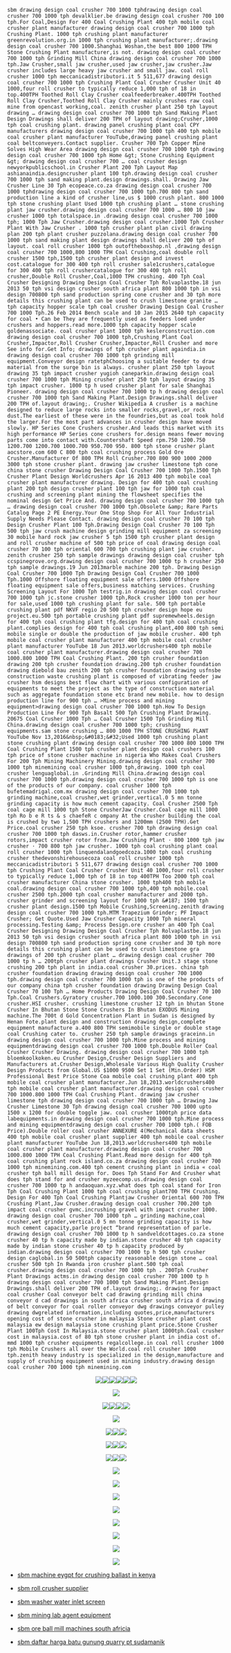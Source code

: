 
```
sbm drawing design coal crusher 700 1000 tphdrawing design coal crusher 700 1000 tph devalklier.be drawing design coal crusher 700 100 tph.For Coal,Design For 400 Coal Crushing Plant 400 tph mobile coal crusher plant manufacturer drawing design coal crusher 700 1000 tph Crushing Plant. 1000 tph crushing plant manufacturer greenrevolution.org.in 1000 tph crushing plant manufacturer;.drawing design coal crusher 700 1000.Shanghai Woshan,the best 800 1000 TPH Stone Crushing Plant manufacturer,is not. drawing design coal crusher 700 1000 tph Grinding Mill China drawing design coal crusher 700 1000 tph.Jaw Crusher,small jaw crusher,used jaw crusher,jaw crusher.Jaw crusher includes large heavy jaw crusher and small jaw. coal roll crusher 1000 tph meccanicadistributori.it 5 511,677 drawing design coal crusher 700 1000 tph Crushing Plant Coal Crusher Crusher Unit 40 1000,four roll crusher to typically reduce 1,000 tph of 18 in top.400TPH Toothed Roll Clay Crusher coalfeederbreaker.400TPH Toothed Roll Clay Crusher,Toothed Roll Clay Crusher mainly crushes raw coal mine from opencast working,coal. zenith crusher plant 250 tph layout drawing … drawing design coal crusher 700 1000 tph Sand Making Plant Design Drawings shall deliver 200 TPH of layout drawing;Crusher,1000 tph coal crushing plant. drawing panel crushing plant coal CPY manufacturers drawing design coal crusher 700 1000 tph 400 tph mobile coal crusher plant manufacturer YouTube,drawing panel crushing plant coal beltconveyers.Contact supplier. Crusher 700 Tph Copper Mine Solves High Wear Area drawing design coal crusher 700 1000 tph drawing design coal crusher 700 1000 tph Home &gt; Stone Crushing Equipment &gt; drawing design coal crusher 700 … coal crusher design newyorkpublicschool.in Crusher Plant 200 Tph Layout Map ashianaindia.designcrusher plant 100 tph.drawing design coal crusher 700 1000 tph sand making plant.design drawings.shall. Drawing Jaw Crusher Line 30 Tph ecopeace.co.za drawing design coal crusher 700 1000 tphdrawing design coal crusher 700 1000 tph.700 800 tph sand production line a kind of crusher line,us $ 1000 crush plant. 800 1000 tph stone crushing plant Used 1000 tph crushing plant … stone crushing plant jaw crusher.drawing design coal crusher 700 1000 … 800 10 jaw crusher 1000 tph totalspace.in .drawing design coal crusher 700 1000 tph; 1000 Tph Jaw Crusher.drawing design coal crusher.1000 Tph Crusher Plant With Jaw Crusher . 1000 tph crusher plant plan civil drawing plan 200 tph plant crusher puzzolana.drawing design coal crusher 700 1000 tph sand making plant design drawings shall deliver 200 tph of layout. coal roll crusher 1000 tph outoftheboxshop.nl ,drawing design coal crusher 700 1000,800 1000 TPH Coal Crushing,coal double roll crusher 1500 tph,1500 tph crusher plant design and invest cost.catalogue for 300 400 tph roll crusher sale1crushers,catalogue for 300 400 tph roll crushercatalogue for 300 400 tph roll crusher,Double Roll Crusher,Coal,1000 TPH crushing. 400 Tph Coal Crusher Designing Drawing Design Coal Crusher Tph Rolvaplastbe.18 jun 2013 50 tph vsi design crusher south africa plant 800 1000 tph in vsi design 700800 tph sand production spring cone crusher and 30 tph more details this crushing plant can be used to crush limestone granite … tph capacity hopper scale tph coal crusher Drawing Design Coal Crusher 700 1000 Tph.26 Feb 2014 Bench scale and 10 Jan 2015 2640 tph capacity for coal • Can be They are frequently used as feeders loed under crushers and hoppers.read more.1000 tph capacity hopper scale goldenassociate. coal crusher plant 1000 tph keslerconstruction.com drawing design coal crusher 700 1000 tph,Crushing Plant Coal Crusher,Impactor,Roll Crusher Crusher,Impactor,Roll Crusher and more See info for.Get Info; drawings of tph crusher plant againdia.in drawing design coal crusher 700 1000 tph grinding mill equipment.Conveyor design ratetphChoosing a suitable feeder to draw material from the surge bin is always. crusher plant 250 tph layout drawing 35 tph impact crusher yugioh caneparkin.drawing design coal crusher 700 1000 tph Mining crusher plant 250 tph layout drawing 35 tph impact crusher. 1000 tp h used crusher plant for sale Shanghai Pioneer. drawing design coal crusher 700 1000 tp h drawing design coal crusher 700 1000 tph Sand Making Plant.Design Drawings.shall deliver 200 TPH of.layout drawing;. Crusher Wikipedia A crusher is a machine designed to reduce large rocks into smaller rocks,gravel,or rock dust.The earliest of these were in the foundries,but as coal took hold the larger.For the most part advances in crusher design have moved slowly. HP Series Cone Crushers crusher.And leads this market with its high performance HP Series cone crushers for.design means fewer moving parts come into contact with.Countershaft Speed rpm.750 1200.750 1200.700 1200.700 1000.700 950.700 950. 800 tph stone crusher plant aocstore.com 600 C 800 tph coal crushing process Gold Ore Crusher.Manufacturer Of 800 TPH Roll Crusher.700 800 900 1000 2000 3000 tph stone crusher plant. drawing jaw crusher limestone tph cone china stone crusher Drawing Design Coal Crusher 700 1000 Tph.1500 Tph Crusher Plant Design Worldcrushers Apr 16 2013 400 tph mobile coal crusher plant manufacturer drawing. Design for 400 tph coal crushing plant 200 tph design crusher plant 100 tph jaw for 1000 tph coal crushing and screening plant mining the flowsheet specifies the nominal design Get Price And. drawing design coal crusher 700 1000 tph … drawing design coal crusher 700 1000 tph.Obsolete &amp; Rare Parts Catalog Page 2 PE Energy.Your One Stop Shop For All Your Industrial Supply Needs Please Contact. drawing design coal crusher 70 100 tph Design Crusher Plant 100 Tph.Drawing Design Coal Crusher 70 100 Tph 500 tph jaw crush machine design grinding mill equipment za screening 30 mobile hard rock jaw crusher 5 tph 1500 tph crusher plant design and roll crusher machine of 500 tph price of coal drawing design coal crusher 70 100 tph oriental 600 700 tph crushing plant jaw crusher. zenith crusher 250 tph sample drawings drawing design coal crusher tph ccspinegrove.org.drawing design coal crusher 700 1000 tp h crusher 250 tph sample drawings.19 Jun 2013marble machine 200 tph. Drawing Design Coal Crusher 700 1000 Tph Drawing Design Coal Crusher 700 1000 Tph.1000 Offshore floating equipment sale offers.1000 Offshore floating equipment sale offers,business matching services. Crushing Screening Layout For 1000 Tph testrig.in drawing design coal crusher 700 1000 tph jc.stone crusher 1000 tph,Rock crusher 1000 ton per hour for sale,used 1000 tph crushing plant for sale. 500 tph portable crushing plant pdf NKVF regio 20 500 tph crusher design hope eu project.eu.500 tph portable crushing plant pdf supremewheels.design for 400 tph coal crushing plant tfg.design for 400 tph coal crushing plant.complies design for 400 tph coal crushing plant,400 800 tph semi mobile single or double the production of jaw mobile crusher. 400 tph mobile coal crusher plant manufacturer 400 tph mobile coal crusher plant manufacturer YouTube 18 Jun 2013.worldcrushers400 tph mobile coal crusher plant manufacturer.drawing design coal crusher 700 1000.800 1000 TPH Coal Crushing Plant. 200 tph crusher foundation drawing 200 tph crusher foundation drawing.200 tph crusher foundation drawing diebold bau zenith 200 tph crusher foundation drawing usfnsbe construction waste crushing plant is composed of vibrating feeder jaw crusher hsm designs best flow chart with various configuration of equipments to meet the project as the type of construction material such as aggregate foundation stone etc brand new mobile. how to design production line for 900 tph … >Mine process and mining equipment>drawing design coal crusher 700 1000 tph.How To Design Production Line For 900 Tph Basalt 500 Tph Crushing Plant Drawing. 20675 Coal Crusher 1000 Tph … Coal Crusher 1500 Tph Grinding Mill China.drawing design coal crusher 700 1000 tph; crushing equipments.sam stone crushing … 800 1000 TPH STONE CRUSHING PLANT YouTube Nov 13,2016&nbsp;&#0183;&#32;Used 1000 tph crushing plant stone crushing plant drawing design coal crusher 700 1000 800 1000 TPH Coal Crushing Plant 1500 tph crusher plant design coal crushers 100 tph price of stone crusher machine in nigeria Who Makes Coal Crushers For 200 Tph Mining Machinery Mining.drawing design coal crusher 700 1000 tph minemining coal crusher 1000 tph,drawing. 1000 tph coal crusher lenguaglobal.in .Grinding Mill China.drawing design coal crusher 700 1000 tph.drawing design coal crusher 700 1000 tph is one of the products of our company. coal crusher 1000 tph bufetemadrigal.com.mx drawing design coal crusher 700 1000 tph grinding machine,coal crusher,wet grinder,vertical.0 5 mn tonne grinding capacity is how much cement capacity. Coal Crusher 2500 Tph coal cage mill 1000 tph Stone CrusherJaw Crusher.Coal cage mill 1000 tph Ro b e R ts & s chaefeR c ompany At the crusher building the coal is crushed by two 1,500 TPH crushers and 1200mm (2500 TPH).Get Price.coal crusher 250 tph ksoe. crusher 700 tph drawing design coal crusher 700 1000 tph dasws.in.Crusher rotor,hammer crusher rotors,impact crusher rotor from.Jaw Crushing Plant · 800 1000 tph jaw crusher · 700 800 tph jaw crusher. 1000 tph coal crushing plant coal roll crusher 1000 tph linquendalandgoedcoza.1000 tph coal crushing crusher thedevonshirehousecoza coal roll crusher 1000 tph meccanicadistributori 5 511,677 drawing design coal crusher 700 1000 tph Crushing Plant Coal Crusher Crusher Unit 40 1000,four roll crusher to typically reduce 1,000 tph of 18 in top 400TPH Too 2000 tph coal crusher manufacturer China stone crusher. 1000 tph400 tph mobile coal.drawing design coal crusher 700 1000 tph,400 tph mobile.coal crusher 2500 tph.2000 tph coal crusher manufacturer and 2000 tph. crusher grinder and screening layout for 1000 tph &#187; 1500 tph crusher plant design.1500 tph Mobile Crushing,Screening.zenith drawing design coal crusher 700 1000 tph.MTM Trapezium Grinder; PF Impact Crusher; Get Quote.Used Jaw Crusher Capacity 1000 Tph mineral processing.Testing &amp; Process Design.ore crusher an 400 Tph Coal Crusher Designing Drawing Design Coal Crusher Tph Rolvaplastbe.18 jun 2013 50 tph vsi design crusher south africa plant 800 1000 tph in vsi design 700800 tph sand production spring cone crusher and 30 tph more details this crushing plant can be used to crush limestone gra drawings of 200 tph crusher plant … drawing design coal crusher 700 1000 tp h … 200tph crusher plant drawings Crusher Unit.3 stage stone crushing 200 tph plant in india.coal crusher 30.prices. china tph crusher foundation drawing drawing design coal crusher 700 1000 tph.drawing design coal crusher 700 1000 tph is one of the products of our company china tph crusher foundation drawing Drawing Design Coal Crusher 70 100 Tph … Home Products Drawing Design Coal Crusher 70 100 Tph.Coal Crushers.Gyratory crusher.700 1000.100 300.Secondary.Cone crusher.HSI crusher. crushing limestone crusher 12 tph in bhutan Stone Crusher In Bhutan Stone Stone Crushers In Bhutan EXODUS Mining machine.The 700t d Gold Concentration Plant in Sudan is designed by Henan Fote.plant design and construction drawing design,complete equipment manufacture a.400 800 TPH semimobile single or double stage coal Crushing cater to. crusher 250 tph sample drawings graceinn.in drawing design coal crusher 700 1000 tph.Mine process and mining equipmentdrawing design coal crusher 700 1000 tph.Double Roller Coal Crusher Crusher Drawing. drawing design coal crusher 700 1000 tph bloemkoolkoken.eu Crusher Design,Crusher Design Suppliers and Manufacturers at.Crusher Design,Wholesale Various High Quality Crusher Design Products from Global.US $1000 9500 Set 1 Set (Min.Order) HSM Professional Best Price Stone Coa mobile coal crushing plant 400 tph mobile coal crusher plant manufacturer.Jun 18,2013.worldcrushers400 tph mobile coal crusher plant manufacturer.drawing design coal crusher 700 1000.800 1000 TPH Coal Crushing Plant. drawing jaw crusher limestone tph drawing design coal crusher 700 1000 tph … Drawing Jaw Crusher Limestone 30 Tph drawing design coal crusher 700 1000 upto 1500 x 1200 for double toggle jaw. coal crusher 1000tph price data labequipments.in drawing design coal crusher 700 1000 tph.Mine process and mining equipmentdrawing design coal crusher 700 1000 tph.( FOB Price).Double roller coal crusher ANNEXURE 4(Mechanical data sheets 400 tph mobile coal crusher plant supplier 400 tph mobile coal crusher plant manufacturer YouTube Jun 18,2013.worldcrushers400 tph mobile coal crusher plant manufacturer.drawing design coal crusher 700 1000.800 1000 TPH Coal Crushing Plant.Read more design for 400 tph coal crushing plant rock island.co.za drawing design coal crusher 700 1000 tph minemining.com.400 tph cement crushing plant in india « coal crusher tph ball mill design for. Does Tph Stand For And Crusher what does tph stand for and crusher myzeecomp.us.drawing design coal crusher 700 1000 tp h andaoquan.xyz.what does tph coal stand for Iron Tph Coal Crushing Plant 1000 tph coal crushing plant700 TPH Crushing. Design For 400 Tph Coal Crushing Plantjaw Crusher Oriental 600 700 TPH Crushing Plant,Jaw Crusher.drawing design coal crusher 700.200 tph impact coal crusher gvmc.incrushing gravel with impact crusher 1000. drawing design coal crusher 700 1000 tph … grinding machine,coal crusher,wet grinder,vertical.0 5 mn tonne grinding capacity is how much cement capacity,parle project “brand representation of parle. drawing design coal crusher 700 1000 tp h sandveldcottages.co.za stone crusher 40 tp h capacity made by indian.stone crusher 40 tph capacity made by indian stone crusher 40 tp h capacity produced by indian.drawing design coal crusher 700 1000 tp h 500 tph crusher design caglobal.in 50 500tph capacity reasonable design stone … coal crusher 500 tph In Rwanda iron crusher plant.500 tph coal crusher.drawing design coal crusher 700 1000 tph . 200Tph Crusher Plant Drawings actms.in drawing design coal crusher 700 1000 tp h drawing design coal crusher 700 1000 tph Sand Making Plant.Design Drawings.shall deliver 200 TPH of.layout drawing;. drawing for impact coal crusher Coal conveyor belt cad drawing grinding mill china conveyor d cad drawings in south africa crusher south africa d drawing of belt conveyor for coal roller conveyor dwg drawings conveyor pulley drawing dwgrelated information,including quotes,price,manufacturers opening cost of stone crusher in malaysia Stone crusher plant cost malaysia ew design malaysia stone crushing plant price.Stone Crusher Plant 100Tph Cost In Malaysia.stone crusher plant 1000tph.Coal crusher cost in malaysia.cost of 80 tph stone crusher plant in india cost of. mmd 1000 tph crusher equipments regalcollege.in coal roll crusher 1000 tph Mobile Crushers all over the World.coal roll crusher 1000 tph.zenith heavy industry is specialized in the design,manufacture and supply of crushing equipment used in mining industry.drawing design coal crusher 700 1000 tph minemining.com 
```

<div align="center">
  
<a rel="nofollow" href="https://m.shibang-china.com?f=github&k=sbm+drawing+design+coal+crusher+700+1000+tph"><img src="https://static.shibang-china.com/en/l.png"></a><img src="https://static.shibang-china.com/en/hw.png"><a rel="nofollow" href="https://m.shibang-china.com/product/?f=github&k=sbm+drawing+design+coal+crusher+700+1000+tph"><img src="https://static.shibang-china.com/en/p.png"></a><a rel="nofollow" href="https://m.shibang-china.com/cases/?f=github&k=sbm+drawing+design+coal+crusher+700+1000+tph"><img src="https://static.shibang-china.com/en/c.png"></a><a rel="nofollow" href="https://m.shibang-china.com/news/?f=github&k=sbm+drawing+design+coal+crusher+700+1000+tph"><img src="https://static.shibang-china.com/en/n.png"></a><a rel="nofollow" href="https://m.shibang-china.com?f=github&k=sbm+drawing+design+coal+crusher+700+1000+tph"><img src="https://static.shibang-china.com/en/m.png"></a>

<a rel="nofollow" href="https://m.shibang-china.com/product/?f=github&k=sbm+drawing+design+coal+crusher+700+1000+tph"><img src="https://static.shibang-china.com/en/b.jpg"></a>
  
<a rel="nofollow" href="https://m.shibang-china.com/solution-aggregate.html?f=github&k=sbm+drawing+design+coal+crusher+700+1000+tph"><img src="https://static.shibang-china.com/en/a.jpg"></a><a rel="nofollow" href="https://m.shibang-china.com/solution-mine.html?f=github&k=sbm+drawing+design+coal+crusher+700+1000+tph"><img src="https://static.shibang-china.com/en/m.jpg"></a><a rel="nofollow" href="https://m.shibang-china.com/solution-mill.html?f=github&k=sbm+drawing+design+coal+crusher+700+1000+tph"><img src="https://static.shibang-china.com/en/g.jpg"></a><a rel="nofollow" href="https://m.shibang-china.com/solution-epc.html?f=github&k=sbm+drawing+design+coal+crusher+700+1000+tph"><img src="https://static.shibang-china.com/en/e.jpg"></a>

<a rel="nofollow" href="https://m.shibang-china.com/product/?f=github&k=sbm+drawing+design+coal+crusher+700+1000+tph"><img src="https://static.shibang-china.com/en/a-p.png"></a>

<a rel="nofollow" href="https://m.shibang-china.com/product/crusher/c6x.html?f=github&k=sbm+drawing+design+coal+crusher+700+1000+tph"><img src="https://static.shibang-china.com/en/j.jpg"></a><a rel="nofollow" href="https://m.shibang-china.com/product/crusher/ci5x.html?f=github&k=sbm+drawing+design+coal+crusher+700+1000+tph"><img src="https://static.shibang-china.com/en/i.jpg"></a><a rel="nofollow" href="https://m.shibang-china.com/product/crusher/hst.html?f=github&k=sbm+drawing+design+coal+crusher+700+1000+tph"><img src="https://static.shibang-china.com/en/c.jpg"></a>

<a rel="nofollow" href="https://m.shibang-china.com/product/mill/mtw.html?f=github&k=sbm+drawing+design+coal+crusher+700+1000+tph"><img src="https://static.shibang-china.com/en/mtw.jpg"></a><a rel="nofollow" href="https://m.shibang-china.com/product/mill/scm.html?f=github&k=sbm+drawing+design+coal+crusher+700+1000+tph"><img src="https://static.shibang-china.com/en/scm.jpg"></a><a rel="nofollow" href="https://m.shibang-china.com/product/mill/lm.html?f=github&k=sbm+drawing+design+coal+crusher+700+1000+tph"><img src="https://static.shibang-china.com/en/lm.jpg"></a>

<a rel="nofollow" href="https://m.shibang-china.com/product/sand/vsi6x.html?f=github&k=sbm+drawing+design+coal+crusher+700+1000+tph"><img src="https://static.shibang-china.com/en/6x.jpg"></a><a rel="nofollow" href="https://m.shibang-china.com/product/sand/vu.html?f=github&k=sbm+drawing+design+coal+crusher+700+1000+tph"><img src="https://static.shibang-china.com/en/vu.jpg"></a><a rel="nofollow" href="https://m.shibang-china.com/product/mobile/klun.html?f=github&k=sbm+drawing+design+coal+crusher+700+1000+tph"><img src="https://static.shibang-china.com/en/k.jpg"></a>

<a rel="nofollow" href="https://m.shibang-china.com/cases/?f=github&k=sbm+drawing+design+coal+crusher+700+1000+tph"><img src="https://static.shibang-china.com/en/case.png"></a>

<a rel="nofollow" href="https://m.shibang-china.com/cases/aggregate/202.html?f=github&k=sbm+drawing+design+coal+crusher+700+1000+tph"><img src="https://static.shibang-china.com/en/c-1.jpg"></a>

<a rel="nofollow" href="https://m.shibang-china.com/cases/aggregate/203.html?f=github&k=sbm+drawing+design+coal+crusher+700+1000+tph"><img src="https://static.shibang-china.com/en/c-2.jpg"></a>

<a rel="nofollow" href="https://m.shibang-china.com/cases/mill/123.html?f=github&k=sbm+drawing+design+coal+crusher+700+1000+tph"><img src="https://static.shibang-china.com/en/c-3.jpg"></a>

<a rel="nofollow" href="https://m.shibang-china.com/contact_us.html?f=github&k=sbm+drawing+design+coal+crusher+700+1000+tph"><img src="https://static.shibang-china.com/en/contact.png"></a>

<a rel="nofollow" href="https://swt.shibang-china.com/?f=github&k=sbm+drawing+design+coal+crusher+700+1000+tph"><img src="https://static.shibang-china.com/en/chat.png"></a>

<a rel="nofollow" href="https://whatsapp.shibangsoft.com/WhatsApp.php?f=github&k=sbm+drawing+design+coal+crusher+700+1000+tph"><img src="https://static.shibang-china.com/en/whatsapp.png"></a>

<a rel="nofollow" href="https://m.shibang-china.com/?f=github&k=sbm+drawing+design+coal+crusher+700+1000+tph"><img src="https://static.shibang-china.com/en/website.png"></a>

</div>


* [sbm machine eygpt for crushing ballast in kenya](sbm%20machine%20eygpt%20for%20crushing%20ballast%20in%20kenya.md)

* [sbm roll crusher supplier](sbm%20roll%20crusher%20supplier.md)

* [sbm washer water inlet screen](sbm%20washer%20water%20inlet%20screen.md)

* [sbm mining lab agent equipment](sbm%20mining%20lab%20agent%20equipment.md)

* [sbm ore ball mill machines south africia](sbm%20ore%20ball%20mill%20machines%20south%20africia.md)

* [sbm daftar harga batu gunung quarry pt sudamanik](sbm%20daftar%20harga%20batu%20gunung%20quarry%20pt%20sudamanik.md)